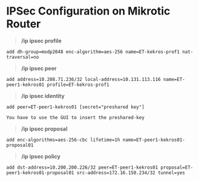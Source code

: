 
# IPSec Configuration on Mikrotic Router


> **/ip ipsec profile**
```
add dh-group=modp2048 enc-algorithm=aes-256 name=ET-kekros-prof1 nat-traversal=no
```

> **/ip ipsec peer**
```
add address=10.208.71.236/32 local-address=10.131.113.116 name=ET-peer1-kekros01 profile=ET-kekros-prof1
```

> **/ip ipsec identity**
```
add peer=ET-peer1-kekros01 [secret="preshared key"]

You have to use the GUI to insert the preshared-key
```

> **/ip ipsec proposal**
```
add enc-algorithms=aes-256-cbc lifetime=1h name=ET-peer1-kekros01-proposal01
```

> **/ip ipsec policy**

```
add dst-address=10.200.200.226/32 peer=ET-peer1-kekros01 proposal=ET-peer1-kekros01-proposal01 src-address=172.16.150.234/32 tunnel=yes
```








